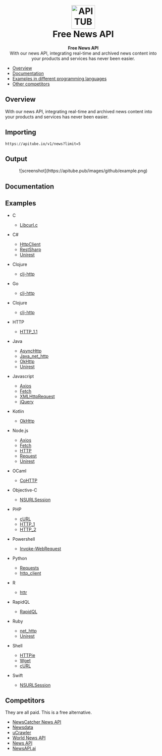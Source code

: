 <h1 align="center">
  <img src="https://apitube.pub/images/github/apitube.png" alt="APITUBE - Free News API" height="76">
  <br/>
  Free News API
</h1>
<div align="center">
  <strong>Free News API</strong>
</div>
<div align="center">
  With our news API, integrating real-time and archived news content into your products and services has never been easier.
</div>

- [Overview](#overview)
- [Documentation](#documentation)
- [Examples in different programming languages](#examples)
- [Other competitors](#competitors)

## Overview
With our news API, integrating real-time and archived news content into your products and services has never been easier.

## Importing
```
https://apitube.io/v1/news?limit=5
```

## Output
<p align="center">
![screenshot](https://apitube.pub/images/github/example.png)
</p>    

## Documentation

## Examples
- C
  - [Libcurl.c](https://github.com/apitube/documentation/blob/main/examples/C/Libcurl.c)

- C#
  - [HttpClient](https://github.com/apitube/documentation/blob/main/examples/C%23/HttpClient.cs)
  - [RestSharp](https://github.com/apitube/documentation/blob/main/examples/C%23/RestSharp.cs)
  - [Unirest](https://github.com/apitube/documentation/blob/main/examples/C%23/Unirest.cs)

- Clojure
  - [clj-http](https://github.com/apitube/documentation/blob/main/examples/Clojure/clj-http.clj)

- Go
  - [clj-http](https://github.com/apitube/documentation/blob/main/examples/Go/NewRequest.go)

- Clojure
  - [clj-http](https://github.com/apitube/documentation/blob/main/examples/Clojure/clj-http.clj)

- HTTP
  - [HTTP_1.1](https://github.com/apitube/documentation/blob/main/examples/HTTP/HTTP_1.1)

- Java
  - [AsyncHttp](https://github.com/apitube/documentation/blob/main/examples/Java/AsyncHttp.java)
  - [Java_net_http](https://github.com/apitube/documentation/blob/main/examples/Java/Java_net_http.java)
  - [OkHttp](https://github.com/apitube/documentation/blob/main/examples/Java/OkHttp.java)
  - [Unirest](https://github.com/apitube/documentation/blob/main/examples/Java/Unirest.java)

- Javascript
  - [Axios](https://github.com/apitube/documentation/blob/main/examples/Javascript/Axios.js)
  - [Fetch](https://github.com/apitube/documentation/blob/main/examples/Javascript/Fetch.js)
  - [XMLHttpRequest](https://github.com/apitube/documentation/blob/main/examples/Javascript/XMLHttpRequest.js)
  - [jQuery](https://github.com/apitube/documentation/blob/main/examples/Javascript/jQuery.js)

- Kotlin
  - [OkHttp](https://github.com/apitube/documentation/blob/main/examples/Kotlin/OkHttp.kt)

- Node.js
  - [Axios](https://github.com/apitube/documentation/blob/main/examples/Node.js/Axios.js)
  - [Fetch](https://github.com/apitube/documentation/blob/main/examples/Node.js/Fetch.js)
  - [HTTP](https://github.com/apitube/documentation/blob/main/examples/Node.js/HTTP.js)
  - [Request](https://github.com/apitube/documentation/blob/main/examples/Node.js/Request.js)
  - [Unirest](https://github.com/apitube/documentation/blob/main/examples/Node.js/Unirest.js)

- OCaml
  - [CoHTTP](https://github.com/apitube/documentation/blob/main/examples/OCaml/CoHTTP.ml)

- Objective-C
  - [NSURLSession](https://github.com/apitube/documentation/blob/main/examples/Objective-C/NSURLSession.m)

- PHP
  - [cURL](https://github.com/apitube/documentation/blob/main/examples/PHP/cURL.php)
  - [HTTP_1](https://github.com/apitube/documentation/blob/main/examples/PHP/HTTP_1.php)
  - [HTTP_2](https://github.com/apitube/documentation/blob/main/examples/PHP/HTTP_2.php)

- Powershell
  - [Invoke-WebRequest](https://github.com/apitube/documentation/blob/main/examples/Powershell/Invoke-WebRequest.ps1)

- Python
  - [Requests](https://github.com/apitube/documentation/blob/main/examples/Python/Requests.py)
  - [http_client](https://github.com/apitube/documentation/blob/main/examples/Python/http_client.py)

- R
  - [httr](https://github.com/apitube/documentation/blob/main/examples/R/httr.r)

- RapidQL
  - [RapidQL](https://github.com/apitube/documentation/blob/main/examples/RapidQL/RapidQL.js)

- Ruby
  - [net_http](https://github.com/apitube/documentation/blob/main/examples/Ruby/net_http.rb)
  - [Unirest](https://github.com/apitube/documentation/blob/main/examples/Ruby/Unirest.rb)

- Shell
  - [HTTPie](https://github.com/apitube/documentation/blob/main/examples/Shell/HTTPie)
  - [Wget](https://github.com/apitube/documentation/blob/main/examples/Shell/Wget)
  - [cURL](https://github.com/apitube/documentation/blob/main/examples/Shell/cURL)

- Swift
  - [NSURLSession](https://github.com/apitube/documentation/blob/main/examples/Swift/NSURLSession.swift)

## Competitors
They are all paid. This is a free alternative.
- [NewsCatcher News API](https://newscatcherapi.com/)
- [Newsdata](https://newsdata.io/)
- [uCrawler](https://ucrawler.app)
- [World News API](https://worldnewsapi.com/)
- [News API](https://newsapi.org/)
- [NewsAPI.ai](https://www.newsapi.ai/)
